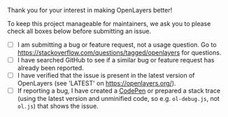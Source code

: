 Thank you for your interest in making OpenLayers better!

To keep this project manageable for maintainers, we ask you to please check all boxes below before submitting an issue.

- [ ] I am submitting a bug or feature request, not a usage question. Go to https://stackoverflow.com/questions/tagged/openlayers for questions.
- [ ] I have searched GitHub to see if a similar bug or feature request has already been reported.
- [ ] I have verified that the issue is present in the latest version of OpenLayers (see 'LATEST' on https://openlayers.org/).
- [ ] If reporting a bug, I have created a [CodePen](https://codepen.io) or prepared a stack trace (using the latest version and unminified code, so e.g. `ol-debug.js`, not `ol.js`) that shows the issue.
